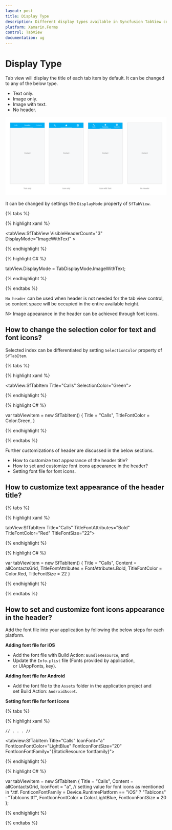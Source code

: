```yaml
---
layout: post
title: Display Type
description: Different display types available in Syncfusion TabView control for Xamarin.Forms platform
platform: Xamarin.Forms
control: TabView
documentation: ug
---
```


# Display Type

Tab view will display the title of each tab item by default. It can be changed to any of the below type.

* Text only.
* Image only.
* Image with text.
* No header.

![](images/Display-Type/tabstyle01.png)


It can be changed by settings the `DisplayMode` property of `SfTabView`.

{% tabs %}

{% highlight xaml %}

<tabView:SfTabView VisibleHeaderCount="3" DisplayMode="ImageWithText" >

{% endhighlight %}

{% highlight C# %}

tabView.DisplayMode = TabDisplayMode.ImageWithText;

{% endhighlight %}

{% endtabs %}

`No header` can be used when header is not needed for the tab view control, so content space will be occupied in the entire available height.

N> Image appearance in the header can be achieved through font icons.

## How to change the selection color for text and font icons?

Selected index can be differentiated by setting `SelectionColor` property of `SfTabItem`.

{% tabs %}

{% highlight xaml %}

<tabView:SfTabItem 
			Title="Calls"
			SelectionColor="Green">
			
{% endhighlight %}

{% highlight C# %}

var tabViewItem = new SfTabItem()
			{
				Title = "Calls",
				TitleFontColor = Color.Green,
			}
			
{% endhighlight %}

{% endtabs %}

Further customizations of header are discussed in the below sections.

* How to customize text appearance of the header title?
* How to set and customize font icons appearance in the header?
* Setting font file for font icons.

## How to customize text appearance of the header title?

{% tabs %}

{% highlight xaml %}

tabView:SfTabItem 
			Title="Calls"
			TitleFontAttributes="Bold"
			TitleFontColor="Red"
			TitleFontSize="22">

			
{% endhighlight %}

{% highlight C# %}

var tabViewItem = new SfTabItem()
			{
				Title = "Calls",
				Content = allContactsGrid,
				TitleFontAttributes = FontAttributes.Bold,
				TitleFontColor = Color.Red,
				TitleFontSize = 22
			}
			
{% endhighlight %}

{% endtabs %}

## How to set and customize font icons appearance in the header?

Add the font file into your application by following the below steps for each platform.

**Adding font file for iOS**

* Add the font file with Build Action: `BundleResource`, and
* Update the `Info.plist` file (Fonts provided by application, or UIAppFonts, key).

**Adding font file for Android**

* Add the font file to the `Assets` folder in the application project and set Build Action: `AndroidAsset`.

**Setting font file for font icons**

{% tabs %}

{% highlight xaml %}

<ResourceDictionary>
	<OnPlatform x:TypeArguments="x:String" x:Key="fontfamily" iOS="TabIcons" Android="TabIcons.ttf" />
</ResourceDictionary>

	// . . . //

<tabview:SfTabItem Title="Calls"
	IconFont="a"
	FontIconFontColor="LightBlue"
	FontIconFontSize="20"
	FontIconFontFamily="{StaticResource fontfamily}">
			
{% endhighlight %}

{% highlight C# %}

var tabViewItem = new SfTabItem
		{
			Title = "Calls",
			Content = allContactsGrid,
			IconFont = "a", // setting value for font icons as mentioned in *.ttf.
			FontIconFontFamily = Device.RuntimePlatform == "iOS" ? "TabIcons" : "TabIcons.ttf",
			FontIconFontColor = Color.LightBlue,
			FontIconFontSize =  20
		};

			
{% endhighlight %}

{% endtabs %}
